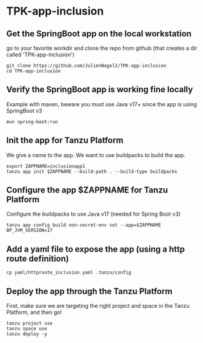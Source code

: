 # TPK-app-inclusion

## Get the SpringBoot app on the local workstation
go to your favorite workdir and clone the repo from github (that creates a dir called 'TPK-app-inclusion')
```
git clone https://github.com/JulienNagel2/TPK-app-inclusion
cd TPK-app-inclusion
```

## Verify the SpringBoot app is working fine locally 
Example with maven, beware you must use Java v17+ since the app is using SpringBoot v3
```
mvn spring-boot:run
```

## Init the app for Tanzu Platform
We give a name to the app. We want to use buildpacks to build the app.
```
export ZAPPNAME=inclusionapp1
tanzu app init $ZAPPNAME --build-path . --build-type buildpacks
```

## Configure the app $ZAPPNAME for Tanzu Platform
Configure the buildpacks to use Java v17 (needed for Spring Boot v3)
```
tanzu app config build non-secret-env set --app=$ZAPPNAME BP_JVM_VERSION=17
```

## Add a yaml file to expose the app (using a http route definition)
```
cp yaml/httproute_inclusion.yaml .tanzu/config
```

## Deploy the app through the Tanzu Platform
First, make sure we are targeting the right project and space in the Tanzu Platform, and then go!
```
tanzu project use
tanzu space use
tanzu deploy -y
```



